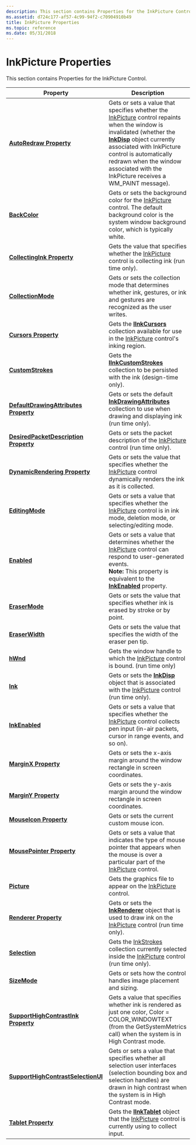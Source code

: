 ```yaml
---
description: This section contains Properties for the InkPicture Control.
ms.assetid: d724c177-af57-4c99-94f2-c70904910b49
title: InkPicture Properties
ms.topic: reference
ms.date: 05/31/2018
---
```


# InkPicture Properties

This section contains Properties for the InkPicture Control.




| Property | Description | 
|----------|-------------|
| <a href="/windows/desktop/api/msinkaut/nf-msinkaut-iinkpicture-get_autoredraw"><strong>AutoRedraw Property</strong></a> | Gets or sets a value that specifies whether the <a href="inkpicture-control-reference.md">InkPicture</a> control repaints when the window is invalidated (whether the <a href="inkdisp-class.md"><strong>InkDisp</strong></a> object currently associated with InkPicture control is automatically redrawn when the window associated with the InkPicture receives a WM_PAINT message).<br /> | 
| <a href="/windows/desktop/api/msinkaut/nf-msinkaut-iinkpicture-get_backcolor"><strong>BackColor</strong></a> | Gets or sets the background color for the <a href="inkpicture-control-reference.md">InkPicture</a> control. The default background color is the system window background color, which is typically white.<br /> | 
| <a href="/windows/desktop/api/msinkaut/nf-msinkaut-iinkpicture-get_collectingink"><strong>CollectingInk Property</strong></a> | Gets the value that specifies whether the <a href="inkpicture-control-reference.md">InkPicture</a> control is collecting ink (run time only).<br /> | 
| <a href="/windows/desktop/api/msinkaut/nf-msinkaut-iinkpicture-get_collectionmode"><strong>CollectionMode</strong></a> | Gets or sets the collection mode that determines whether ink, gestures, or ink and gestures are recognized as the user writes.<br /> | 
| <a href="/windows/desktop/api/msinkaut/nf-msinkaut-iinkpicture-get_cursors"><strong>Cursors Property</strong></a> | Gets the <a href="/windows/desktop/api/msinkaut/nn-msinkaut-iinkcursors"><strong>IInkCursors</strong></a> collection available for use in the <a href="inkpicture-control-reference.md">InkPicture</a> control's inking region.<br /> | 
| <a href="/previous-versions/windows/desktop/legacy/ms703274(v=vs.85)"><strong>CustomStrokes</strong></a> | Gets the <a href="/windows/desktop/api/msinkaut/nn-msinkaut-iinkcustomstrokes"><strong>IInkCustomStrokes</strong></a> collection to be persisted with the ink (design-time only).<br /> | 
| <a href="/windows/desktop/api/msinkaut/nf-msinkaut-iinkpicture-get_defaultdrawingattributes"><strong>DefaultDrawingAttributes Property</strong></a> | Gets or sets the default <a href="inkdrawingattributes-class.md"><strong>InkDrawingAttributes</strong></a> collection to use when drawing and displaying ink (run time only).<br /> | 
| <a href="/windows/desktop/api/msinkaut/nf-msinkaut-iinkpicture-get_desiredpacketdescription"><strong>DesiredPacketDescription Property</strong></a> | Gets or sets the packet description of the <a href="inkpicture-control-reference.md">InkPicture</a> control (run time only).<br /> | 
| <a href="/windows/desktop/api/msinkaut/nf-msinkaut-iinkpicture-get_dynamicrendering"><strong>DynamicRendering Property</strong></a> | Gets or sets the value that specifies whether the <a href="inkpicture-control-reference.md">InkPicture</a> control dynamically renders the ink as it is collected.<br /> | 
| <a href="/windows/desktop/api/msinkaut/nf-msinkaut-iinkpicture-get_editingmode"><strong>EditingMode</strong></a> | Gets or sets a value that specifies whether the <a href="inkpicture-control-reference.md">InkPicture</a> control is in ink mode, deletion mode, or selecting/editing mode.<br /> | 
| [**Enabled**](/windows/desktop/api/msinkaut/nf-msinkaut-iinkpicture-get_enabled) | Gets or sets a value that determines whether the [InkPicture](inkpicture-control-reference.md) control can respond to user-generated events.<br> **Note:** This property is equivalent to the [**InkEnabled**](/windows/desktop/api/msinkaut/nf-msinkaut-iinkpicture-get_inkenabled) property.<br> | 
| <a href="/windows/desktop/api/msinkaut/nf-msinkaut-iinkpicture-get_erasermode"><strong>EraserMode</strong></a> | Gets or sets the value that specifies whether ink is erased by stroke or by point.<br /> | 
| <a href="/windows/desktop/api/msinkaut/nf-msinkaut-iinkpicture-get_eraserwidth"><strong>EraserWidth</strong></a> | Gets or sets the value that specifies the width of the eraser pen tip.<br /> | 
| <a href="/windows/desktop/api/msinkaut/nf-msinkaut-iinkpicture-get_hwnd"><strong>hWnd</strong></a> | Gets the window handle to which the <a href="inkpicture-control-reference.md">InkPicture</a> control is bound. (run time only)<br /> | 
| <a href="/windows/desktop/api/msinkaut/nf-msinkaut-iinkpicture-get_ink"><strong>Ink</strong></a> | Gets or sets the <a href="inkdisp-class.md"><strong>InkDisp</strong></a> object that is associated with the <a href="inkpicture-control-reference.md">InkPicture</a> control (run time only).<br /> | 
| <a href="/windows/desktop/api/msinkaut/nf-msinkaut-iinkpicture-get_inkenabled"><strong>InkEnabled</strong></a> | Gets or sets a value that specifies whether the <a href="inkpicture-control-reference.md">InkPicture</a> control collects pen input (in-air packets, cursor in range events, and so on).<br /> | 
| <a href="/windows/desktop/api/msinkaut/nf-msinkaut-iinkpicture-get_marginx"><strong>MarginX Property</strong></a> | Gets or sets the x-axis margin around the window rectangle in screen coordinates.<br /> | 
| <a href="/windows/desktop/api/msinkaut/nf-msinkaut-iinkpicture-get_marginy"><strong>MarginY Property</strong></a> | Gets or sets the y-axis margin around the window rectangle in screen coordinates.<br /> | 
| <a href="/windows/desktop/api/msinkaut/nf-msinkaut-iinkpicture-get_mouseicon"><strong>MouseIcon Property</strong></a> | Gets or sets the current custom mouse icon.<br /> | 
| <a href="/windows/desktop/api/msinkaut/nf-msinkaut-iinkpicture-get_mousepointer"><strong>MousePointer Property</strong></a> | Gets or sets a value that indicates the type of mouse pointer that appears when the mouse is over a particular part of the <a href="inkpicture-control-reference.md">InkPicture</a> control.<br /> | 
| <a href="/windows/desktop/api/msinkaut/nf-msinkaut-iinkpicture-get_picture"><strong>Picture</strong></a> | Gets the graphics file to appear on the <a href="inkpicture-control-reference.md">InkPicture</a> control.<br /> | 
| <a href="/windows/desktop/api/msinkaut/nf-msinkaut-iinkpicture-get_renderer"><strong>Renderer Property</strong></a> | Gets or sets the <a href="inkrenderer-class.md"><strong>InkRenderer</strong></a> object that is used to draw ink on the <a href="inkpicture-control-reference.md">InkPicture</a> control (run time only).<br /> | 
| <a href="/windows/desktop/api/msinkaut/nf-msinkaut-iinkpicture-get_selection"><strong>Selection</strong></a> | Gets the <a href="/previous-versions/windows/desktop/legacy/ms703293(v=vs.85)">InkStrokes</a> collection currently selected inside the <a href="inkpicture-control-reference.md">InkPicture</a> control (run time only).<br /> | 
| <a href="/windows/desktop/api/msinkaut/nf-msinkaut-iinkpicture-get_sizemode"><strong>SizeMode</strong></a> | Gets or sets how the control handles image placement and sizing.<br /> | 
| <a href="/windows/desktop/api/msinkaut/nf-msinkaut-iinkpicture-get_supporthighcontrastink"><strong>SupportHighContrastInk Property</strong></a> | Gets a value that specifies whether ink is rendered as just one color, Color = COLOR_WINDOWTEXT (from the GetSystemMetrics call) when the system is in High Contrast mode.<br /> | 
| <a href="/windows/desktop/api/msinkaut/nf-msinkaut-iinkpicture-get_supporthighcontrastselectionui"><strong>SupportHighContrastSelectionUI</strong></a> | Gets or sets a value that specifies whether all selection user interfaces (selection bounding box and selection handles) are drawn in high contrast when the system is in High Contrast mode.<br /> | 
| <a href="/windows/desktop/api/msinkaut/nf-msinkaut-iinkpicture-get_tablet"><strong>Tablet Property</strong></a> | Gets the <a href="/windows/desktop/api/msinkaut/nn-msinkaut-iinktablet"><strong>IInkTablet</strong></a> object that the <a href="inkpicture-control-reference.md">InkPicture</a> control is currently using to collect input.<br /> | 




 

